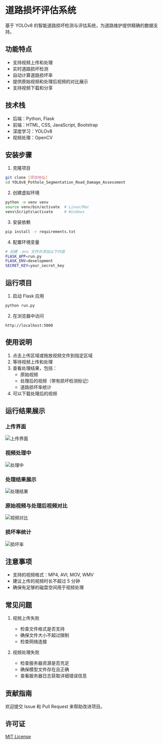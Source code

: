 # 道路损坏评估系统

基于 YOLOv8 的智能道路损坏检测与评估系统，为道路维护提供精确的数据支持。

## 功能特点

- 支持视频上传和处理
- 实时道路损坏检测
- 自动计算道路损坏率
- 提供原始视频和处理后视频的对比展示
- 支持视频下载和分享

## 技术栈

- 后端：Python, Flask
- 前端：HTML, CSS, JavaScript, Bootstrap
- 深度学习：YOLOv8
- 视频处理：OpenCV

## 安装步骤

1. 克隆项目
```bash
git clone [项目地址]
cd YOLOv8_Pothole_Segmentation_Road_Damage_Assessment
```

2. 创建虚拟环境
```bash
python -m venv venv
source venv/bin/activate  # Linux/Mac
venv\Scripts\activate     # Windows
```

3. 安装依赖
```bash
pip install -r requirements.txt
```

4. 配置环境变量
```bash
# 创建 .env 文件并添加以下内容
FLASK_APP=run.py
FLASK_ENV=development
SECRET_KEY=your_secret_key
```

## 运行项目

1. 启动 Flask 应用
```bash
python run.py
```

2. 在浏览器中访问
```
http://localhost:5000
```

## 使用说明

1. 点击上传区域或拖放视频文件到指定区域
2. 等待视频上传和处理
3. 查看处理结果，包括：
   - 原始视频
   - 处理后的视频（带有损坏检测标记）
   - 道路损坏率统计
4. 可以下载处理后的视频

## 运行结果展示

### 上传界面
![上传界面](resultimage/upload_interface.png)

### 视频处理中
![处理中](resultimage/processing.png)

### 处理结果展示
![处理结果](resultimage/result.png)

### 原始视频与处理后视频对比
![视频对比](resultimage/video_comparison.png)

### 损坏率统计
![损坏率](resultimage/damage_rate.png)

## 注意事项

- 支持的视频格式：MP4, AVI, MOV, WMV
- 建议上传的视频时长不超过 5 分钟
- 确保有足够的磁盘空间用于视频处理

## 常见问题

1. 视频上传失败
   - 检查文件格式是否支持
   - 确保文件大小不超过限制
   - 检查网络连接

2. 视频处理失败
   - 检查服务器资源是否充足
   - 确保模型文件存在且正确
   - 查看服务器日志获取详细错误信息

## 贡献指南

欢迎提交 Issue 和 Pull Request 来帮助改进项目。

## 许可证

[MIT License](LICENSE)